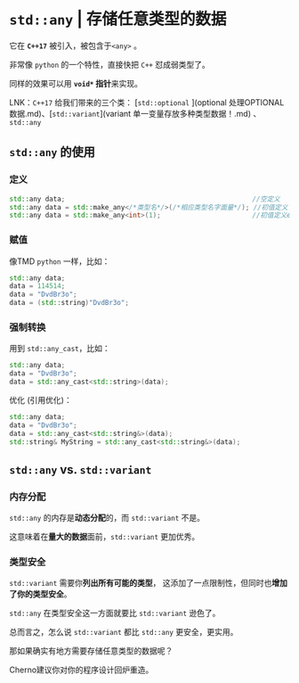 # `std::any` | 存储任意类型的数据

它在 **`C++17`** 被引入，被包含于`<any>` 。

非常像 `python` 的一个特性，直接快把 `C++` 怼成弱类型了。

同样的效果可以用 **`void*` 指针**来实现。

LNK：`C++17` 给我们带来的三个类：  [`std::optional` ](optional 处理OPTIONAL数据.md)、[`std::variant`](variant 单一变量存放多种类型数据！.md) 、`std::any`



## `std::any` 的使用

### 定义

```cpp
std::any data;                                               //空定义
std::any data = std::make_any</*类型名*/>(/*相应类型名字面量*/); //初值定义
std::any data = std::make_any<int>(1);                       //初值定义e.g.
```

### 赋值

像TMD `python` 一样，比如：

```cpp
std::any data;
data = 114514;
data = "DvdBr3o";
data = (std::string)"DvdBr3o";
```

###  强制转换

用到 `std::any_cast`，比如：

```cpp
std::any data;
data = "DvdBr3o";
data = std::any_cast<std::string>(data);
```

优化 (引用优化)：

```cpp
std::any data;
data = "DvdBr3o";
data = std::any_cast<std::string&>(data);
std::string& MyString = std::any_cast<std::string&>(data);
```



## `std::any`    vs.    `std::variant`

### 内存分配

`std::any` 的内存是**动态分配**的，而 `std::variant` 不是。

这意味着在**量大的数据**面前，`std::variant` 更加优秀。

### 类型安全

`std::variant` 需要你**列出所有可能的类型**， 这添加了一点限制性，但同时也**增加了你的类型安全**。

`std::any` 在类型安全这一方面就要比 `std::variant` 逊色了。



总而言之，怎么说 `std::variant` 都比 `std::any` 更安全，更实用。

那如果确实有地方需要存储任意类型的数据呢？

Cherno建议你对你的程序设计回炉重造。